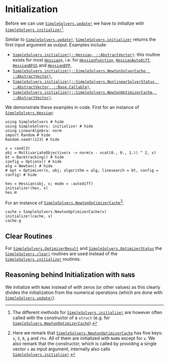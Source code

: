 # Initialization

Before we can use [`SimpleSolvers.update!`](@ref) we have to initialize with [`SimpleSolvers.initialize!`](@ref)[^1].

[^1]: The different methods for [`SimpleSolvers.initialize!`](@ref) are however often called with the constructor of a `struct` (e.g. for [`SimpleSolvers.NewtonOptimizerCache`](@ref)).

Similar to [`SimpleSolvers.update!`](@ref), [`SimpleSolvers.initialize!`](@ref) returns the first input argument as output. Examples include:
- [`SimpleSolvers.initialize!(::Hessian, ::AbstractVector)`](@ref): this routine exists for most [`Hessian`](@ref)s, i.e. for [`HessianFunction`](@ref), [`HessianAutodiff`](@ref), [`HessianBFGS`](@ref) and [`HessianDFP`](@ref),
- [`SimpleSolvers.initialize!(::SimpleSolvers.NewtonSolverCache, ::AbstractVector)`](@ref),
- [`SimpleSolvers.initialize!(::SimpleSolvers.NonlinearSolverStatus, ::AbstractVector, ::Base.Callable)`](@ref),
- [`SimpleSolvers.initialize!(::SimpleSolvers.NewtonOptimizerCache, ::AbstractVector)`](@ref).

We demonstrate these examples in code. First for an instance of [`SimpleSolvers.Hessian`](@ref):

```@example initialization
using SimpleSolvers # hide
using SimpleSolvers: initialize! # hide
using LinearAlgebra: norm
import Random # hide
Random.seed!(123) # hide

x = rand(3)
obj = MultivariateObjective(x -> norm(x - vcat(0., 0., 1.)) ^ 2, x)
bt = Backtracking() # hide
config = Options() # hide
alg = Newton() # hide
# opt = Optimizer(x, obj; algorithm = alg, linesearch = bt, config = config) # hide

hes = Hessian(obj, x; mode = :autodiff)
initialize!(hes, x)
hes.H
```

For an instance of [`SimpleSolvers.NewtonOptimizerCache`](@ref)[^2]:

[^2]: Here we remark that [`SimpleSolvers.NewtonOptimizerCache`](@ref) has five keys: `x`, `x̄`, `δ`, `g` and `rhs`. All of them are initialized with `NaN`s except for `x`. We also remark that the constructor, which is called by providing a single vector `x` as input argument, internally also calls [`SimpleSolvers.initialize!`](@ref).

```@example initialization
cache = SimpleSolvers.NewtonOptimizerCache(x)
initialize!(cache, x)
cache.g
```

## Clear Routines

For [`SimpleSolvers.OptimizerResult`](@ref) and [`SimpleSolvers.OptimizerStatus`](@ref) the [`SimpleSolvers.clear!`](@ref) routines are used instead of the [`SimpleSolvers.initialize!`](@ref) routines.

## Reasoning behind Initialization with `NaN`s

We initialize with `NaN`s instead of with zeros (or other values) as this clearly divides the initialization from the numerical operations (which are done with [`SimpleSolvers.update!`](@ref)).